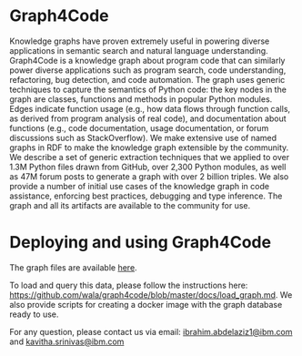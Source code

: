 # Graph4Code
Knowledge graphs have proven extremely useful in powering diverse applications in semantic search and natural language understanding. Graph4Code is a knowledge graph about program code that can similarly power diverse applications such as program search, code understanding, refactoring, bug detection, and code automation. The graph uses generic techniques to capture the semantics of Python code: the key nodes in the graph are classes, functions and methods in popular Python modules. Edges indicate function usage (e.g., how data flows through function calls, as derived from program analysis of real code), and documentation about functions (e.g., code documentation, usage documentation, or forum discussions such as StackOverflow). We make extensive use of named graphs in RDF to make the knowledge graph extensible by the community. We describe a set of generic extraction techniques that we applied to over 1.3M Python files drawn from GitHub, over 2,300 Python modules, as well as 47M forum posts to generate a graph with over 2 billion triples. We also provide a number of initial use cases of the knowledge graph in code assistance, enforcing best practices, debugging and type inference. The graph and all its artifacts are available to the community for use.



# Deploying and using Graph4Code

The graph files are available [here](https://archive.org/download/graph4codev1). 

To load and query this data, please follow the instructions here: https://github.com/wala/graph4code/blob/master/docs/load_graph.md. We also provide scripts for creating a docker image with the graph database ready to use. 


For any question, please contact us via email: ibrahim.abdelaziz1@ibm.com and kavitha.srinivas@ibm.com
